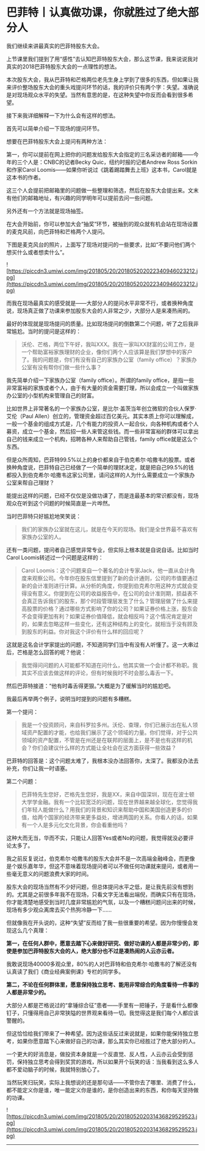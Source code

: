# 巴菲特丨认真做功课，你就胜过了绝大部分人

我们继续来讲最真实的巴菲特股东大会。

上节课里我们提到了用“感性”去认知巴菲特股东大会，那么这节课，我来说说我对真实的2018巴菲特股东大会的一点理性的想法。

本次股东大会，我从巴菲特和芒格两位老先生身上学到了很多的东西，但如果让我来评价整场股东大会的重头戏提问环节的话，我的评价只有两个字：失望。准确说是对现场观众水平的失望。当然有意思的是，在这种失望中你反而会看到很多希望。

接下来我详细解释一下为什么会有这样的想法。

首先可以简单介绍一下现场的提问环节。

想要在巴菲特股东大会上提问有两种方法：

第一，你可以提前在网上把你的问题发给股东大会指定的三名采访者的邮箱——今年的三个人是：CNBC的记者Becky Quic，纽约时报的记者Andrew Ross Sorkin和作家Carol Loomis——如果你听说过《跳着踢踏舞去上班》这本书，Carol就是这本书的作者。

这三个人会提前把邮箱里的问题做一些整理和筛选，然后在股东大会提出来。文末有他们的邮箱地址，有兴趣的同学明年可以提前去问一些问题。

另外还有一个方法就是现场抽签。

在大会开始前，你可以参加大会“抽奖”环节，被抽到的观众就有机会站在现场设置的麦克风前，向巴菲特和芒格两个人提问。

下图是麦克风台的照片，上面写了现场对提问的一些要求，比如“不要问他们两个想买什么或者想卖什么”。

![https://piccdn3.umiwi.com/img/201805/20/201805202022340946023212.jpg](https://piccdn3.umiwi.com/img/201805/20/201805202022340946023212.jpg)

而我在现场最真实的感受就是——大部分人的提问水平非常不行，或者换种角度说，现场真正做了功课来参加股东大会的人非常之少，大部分人是来凑热闹的。

最好的体现就是现场提问的质量。比如现场提问的倒数第二个问题，听了之后我非常尴尬。当时的提问是这样的：

> 沃伦、芒格，两位下午好，我叫XXX。我在一家叫XX财富的公司工作，是一个帮助富裕家族理财的企业，像你们两个人应该算是我们梦想中的客户了。我的问题是，你们有没有自己的家族办公室（family office）？家族办公室有没有帮你们做一些什么事？

我先简单介绍一下家族办公室（family office）。所谓的family office，是指一些非常富裕的家族或者个人，由于有大量的资金需要打理，所以会成立一个叫做家族办公室的小型机构来管理自己的财富。

比如世界上非常著名的一个家族办公室，是比尔·盖茨当年创立微软的合伙人保罗·艾伦（Paul Allen）创立的，管理资金超过百亿美元。其实本质上你可以理解成，一般一个基金的组成方式是，几个有能力的投资人一起合伙，向各种机构或者个人募资，成立一个基金，然后招一些人来管这些钱。而一些非常富裕的群体可以拿出自己的钱来成立一个机构，招聘各种人来帮助自己管钱，family office就是这么个东西。

但是众所周知，巴菲特99.5%以上的身价都来自于伯克希尔·哈撒韦的股票。或者换种角度说，巴菲特自己已经做了一个简单的理财决定，就是把自己99.5%的钱都投入到伯克希尔·哈撒韦这家公司里，请问这样的人为什么需要成立一个家族办公室来帮自己理财？

能提出这样的问题，已经不仅仅是没做功课了，而是连最基本的常识都没有，现场观众在听到这个问题的时候简直是一片哗然。

当时巴菲特只好尴尬地笑笑说：

> 我们的家族办公室就在这儿，就是在今天的现场。我们是全世界最不喜欢有家族办公室的人。

还有一类问题，提问者自己感觉非常专业，但实际上根本就是自说自话。比如当时Carol Loomis转述过一个问题是这样的：

> Carol Loomis：这个问题来自一个著名的会计专家Jack，他一直从会计角度来观察公司。今年你在股东信里提到了新的会计通则，公司的市值要通过新的会计准则进行计算。从分析的角度，你提到伯克希尔用这种方式就会变得没有意义。你提到在公司的收益报告中，在公司的会计准则期，损益表不会真正告诉我们的股东，那个时段管理层发生了什么？管理层做了什么来提高股票的价格？通过哪些方式影响了你的公司？如果证券价格上涨，股东会不会变得更加有利？如果证券价值降低，就会相反吗？这个情况肯定是对的，如果去忽略这样一些变化，还有这种结构上的变化，就相当于没有顾及到股东的利益。你对我这个评价有什么样的回应呢？

这就是这名会计学家提出的问题，不知道同学们当中有没有人听懂了。这一大串过后，芒格是怎么回答的呢？他说：

> 我觉得问问题的人可能都不知道在问什么，他其实做一个会计都不称职。我其实不应该去做这样的评论，但有时候我时不时会那么毒舌一下。

然后巴菲特接道：“他有时毒舌得更狠。”大概是为了缓解当时的尴尬吧。

我最后再举两个例子，说明当时提到的问题有多糟糕。

第一个提问：

> 我是一个投资顾问，来自科罗拉多州。沃伦、查理，你们已展示出在私人领域资产配置的才能，也给我们展示了这个领域的力量。你们觉得，对于公共领域的资产配置，不管是在州还是在联邦的层面上，是不是也有这样的机会？你们会建议什么样的方式能让全社会在这方面获得一些效益？

巴菲特的回答是：这个问题太难了，我根本没办法回答你，太深了。我都没办法去补充，你们让我一时语塞。

第二个问题：

> 巴菲特先生您好，芒格先生您好，我是XX，来自中国深圳，现在在波士顿大学学金融。我有一个比较宽泛的问题，现在世界越来越全球化，您觉得我们年轻人能做什么？用我们的背景和知识来帮助中国和美国创造更多的价值，给两个国家的经济带来更多益处，增进两国的关系。你看人的话，如果有一个人是多元化文化背景，你会看重他吗？

这种大而无当，华而不实，只能让人回答Yes或者No的问题，我觉得就没必要评论太多了。

我之前反复说过，伯克希尔·哈撒韦的股东大会并不是一次高端金融峰会，而更像是个娱乐嘉年华，但这不意味着现场提问者可以不做任何功课就来提问，或者用一些毫无意义的问题浪费大家的时间。

股东大会的现场当然有不少好问题，但总体提问水平之低，是让我先前没有想到的。尤其是之前很多年我不在现场，只看文字无法看出端倪，而确实只有在现场，你才能清楚地感受到当时几度非常尴尬的气氛，以及一个糟糕问题问出来的时候，现场有多少观众离席去买个热狗冷静一下……

但就像我在开头说的，这种“失望”反而给了我一些很重要的希望。因为你慢慢会发现这么几个真理：

 **第一，在任何人群中，愿意去踏下心来做好研究、做好功课的人都是非常少的，即使是参加巴菲特股东大会的人，绝大部分也不过是凑热闹的人云亦云者。**

我敢说现场40000多观众里，80%的人对巴菲特和伯克希尔·哈撒韦的了解还没有认真读了我们《商业经典案例课》专栏的同学多。

 **第二，不论在任何群体里，愿意保持独立思考、能用非常综合的角度看待一件事的人都是非常少的。**

大部分人都是芒格说过的“拿锤综合征”患者——手里有一把锤子，于是看什么都像钉子，只懂得用自己非常狭隘的世界观来看待一切。我觉得这是我们每个人都应该警醒的。

但这恰恰给我们带来了一种希望。因为这些话反过来说就是，如果你能保持独立思考，如果你愿意踏下心来做好自己的功课，那么其实你已经胜过了绝大部分的人。

一个更大的好消息是，做投资本身就是一个反直觉、反人性，人云亦云会受到惩罚，保持独立思考会得到奖赏的游戏，所以如果开个玩笑的话：当我看到这么多人都不爱动脑子的时候，我就特别放心了。

当然玩笑归玩笑，实际上我想说的还是那句话——不管你去了哪里、消费了什么，都不能定义你是谁，唯一能定义你是谁的，是你创造出来的东西，和你每天坚持做的功课。

![https://piccdn3.umiwi.com/img/201805/20/201805202031436829529523.jpg](https://piccdn3.umiwi.com/img/201805/20/201805202031436829529523.jpg)

---

